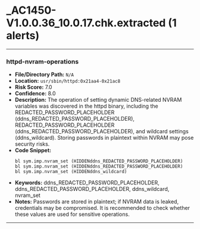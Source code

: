 # _AC1450-V1.0.0.36_10.0.17.chk.extracted (1 alerts)

---

### httpd-nvram-operations

- **File/Directory Path:** `N/A`
- **Location:** `usr/sbin/httpd:0x21aa4-0x21ac8`
- **Risk Score:** 7.0
- **Confidence:** 8.0
- **Description:** The operation of setting dynamic DNS-related NVRAM variables was discovered in the httpd binary, including the REDACTED_PASSWORD_PLACEHOLDER (ddns_REDACTED_PASSWORD_PLACEHOLDER), REDACTED_PASSWORD_PLACEHOLDER (ddns_REDACTED_PASSWORD_PLACEHOLDER), and wildcard settings (ddns_wildcard). Storing passwords in plaintext within NVRAM may pose security risks.
- **Code Snippet:**
  ```
  bl sym.imp.nvram_set (HIDDENddns_REDACTED_PASSWORD_PLACEHOLDER)
  bl sym.imp.nvram_set (HIDDENddns_REDACTED_PASSWORD_PLACEHOLDER)
  bl sym.imp.nvram_set (HIDDENddns_wildcard)
  ```
- **Keywords:** ddns_REDACTED_PASSWORD_PLACEHOLDER, ddns_REDACTED_PASSWORD_PLACEHOLDER, ddns_wildcard, nvram_set
- **Notes:** Passwords are stored in plaintext; if NVRAM data is leaked, credentials may be compromised. It is recommended to check whether these values are used for sensitive operations.

---
